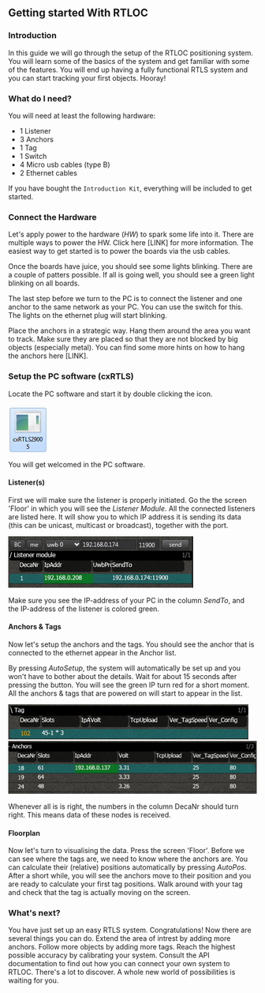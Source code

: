 ## Getting started With RTLOC

### Introduction
In this guide we will go through the setup of the RTLOC positioning system. You will learn some of the basics of the system and get familiar with some of the features.
You will end up having a fully functional RTLS system and you can start tracking your first objects. Hooray!

### What do I need?
You will need at least the following hardware:
 - 1 Listener
 - 3 Anchors
 - 1 Tag
 - 1 Switch
 - 4 Micro usb cables (type B)
 - 2 Ethernet cables

If you have bought the `Introduction Kit`, everything will be included to get started.

### Connect the Hardware
Let's apply power to the hardware (_HW_) to spark some life into it. There are multiple ways to power the HW. Click here [LINK] for more information. The easiest way to get started is to power the boards via the usb cables.

Once the boards have juice, you should see some lights blinking. There are a couple of patters possible. If all is going well, you should see a green light blinking on all boards.

The last step before we turn to the PC is to connect the listener and one anchor to the same network as your PC. You can use the switch for this. The lights on the ethernet plug will start blinking.

Place the anchors in a strategic way. Hang them around the area you want to track. Make sure they are placed so that they are not blocked by big objects (especially metal). You can find some more hints on how to hang the anchors here [LINK].

### Setup the PC software (cxRTLS)
Locate the PC software and start it by double clicking the icon.

<img align="middle" alt="getting_started-setup_icon.png" src="assets/getting_started-setup_icon.png" width="" height="">

You will get welcomed in the PC software.

#### Listener(s)
First we will make sure the listener is properly initiated. Go the the screen  'Floor' in which you will see the _Listener Module_. All the connected listeners are listed here. It will show you to which IP address it is sending its data (this can be unicast, multicast or broadcast), together with the port.

<img alt="getting_started-listener2.png" src="assets/getting_started-listener2.png" width="" height="" >

Make sure you see the IP-address of your PC in the column _SendTo_, and the IP-address of the listener is colored green.

#### Anchors & Tags
Now let's setup the anchors and the tags. You should see the anchor that is connected to the ethernet appear in the Anchor list.

By pressing _AutoSetup_, the system will automatically be set up and you won't have to bother about the details. Wait for about 15 seconds after pressing the button. You will see the green IP turn red for a short moment.
All the anchors & tags that are powered on will start to appear in the list.

<img alt="getting_started-tags.png" src="assets/getting_started-tags.png" width="" height="" >

<img alt="getting_started-anchors.png" src="assets/getting_started-anchors.png" width="" height="" >

Whenever all is is right, the numbers in the column DecaNr should turn right. This means data of these nodes is received.

#### Floorplan
Now let's turn to visualising the data. Press the screen 'Floor'. Before we can see where the tags are, we need to know where the anchors are. You can calculate their (relative) positions automatically by pressing _AutoPos_. After a short while, you will see the anchors move to their position and you are ready to calculate your first tag positions. Walk around with your tag and check that the tag is actually moving on the screen.

### What's next?
You have just set up an easy RTLS system. Congratulations! Now there are several things you can do. Extend the area of intrest by adding more anchors. Follow more objects by adding more tags. Reach the highest possible accuracy by calibrating your system. Consult the API documentation to find out how you can connect your own system to RTLOC. There's a lot to discover. A whole new world of possibilities is waiting for you.
